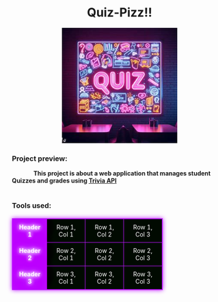<style>
  table {
    border-collapse: collapse;
    width: 70%;
    margin-top: 20px;
    border: 1px solid #bc13fe;
    box-shadow: 0 0 10px #bc13fe;
    animation: pulse 1.5s ease-out;
  }

  th, td {
    border: 1px solid #bc13fe;
    padding: 10px;
    text-align: center;
  }

  th {
    background-color: #bc13fe;
    color: #fff;
    font-weight: bold;
    text-shadow:
      0 0 7px #fff,
      0 0 10px #fff,
      0 0 21px #fff,
      0 0 42px #bc13fe,
      0 0 82px #bc13fe,
      0 0 92px #bc13fe,
      0 0 102px #bc13fe,
      0 0 151px #bc13fe;
  }

  td {
    background-color: #010a01;
    color: #fff;
}

  
</style>


<h1 align="center">Quiz-Pizz!!</h1>

<div align="center">
<img alt="Pop-up Quiz gif" src="/images/Quiz2.jpg">
</div>

<h3>Project preview:</h3>
<strong style="margin-left : 10%;">This project is about a web application that manages student Quizzes and grades using <a href="https://opentdb.com/api_config.php">Trivia API</a></strong>
<br>
<br>
<h3>Tools used:</h3>
<table>
  <tr>
    <th>Header 1</th>
    <td>Row 1, Col 1</td>
    <td>Row 1, Col 2</td>
    <td>Row 1, Col 3</td>
  </tr>
  <tr>
    <th>Header 2</th>
    <td>Row 2, Col 1</td>
    <td>Row 2, Col 2</td>
    <td>Row 2, Col 3</td>
  </tr>
  <tr>
    <th>Header 3</th>
    <td>Row 3, Col 1</td>
    <td>Row 3, Col 2</td>
    <td>Row 3, Col 3</td>
  </tr>
</table>

